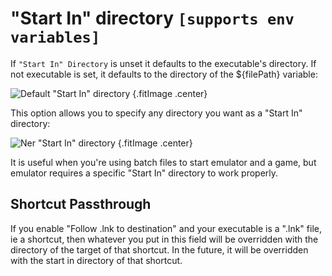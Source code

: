 # "Start In" directory `[supports env variables]`

If `"Start In" Directory` is unset it defaults to the executable's directory. If not executable is set, it defaults to the directory of the ${filePath} variable:

![Default "Start In" directory](../../../assets/images/default-start-in-directory.png) {.fitImage .center}

This option allows you to specify any directory you want as a "Start In" directory:

![Ner "Start In" directory](../../../assets/images/new-start-in-directory.png) {.fitImage .center}

It is useful when you're using batch files to start emulator and a game, but emulator requires a specific "Start In" directory to work properly.

## Shortcut Passthrough

If you enable "Follow .lnk to destination" and your executable is a ".lnk" file, ie a shortcut, then whatever you put in this field will be overridden with the directory of the target of that shortcut. In the future, it will be overridden with the start in directory of that shortcut.

